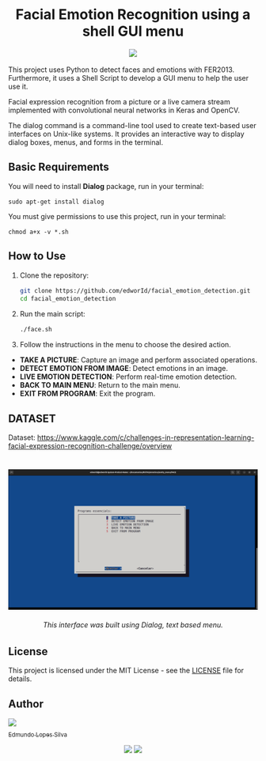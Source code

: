 <h1 align="center"> Facial Emotion Recognition using a shell GUI menu </h1>

<p align="center">
<img src="http://img.shields.io/static/v1?label=STATUS&message=COMPLETO&color=GREEN&style=for-the-badge"/>
</p>

This project uses Python to detect faces and emotions with FER2013. Furthermore, it uses a Shell Script to develop a GUI menu to help the user use it.

Facial expression recognition from a picture or a live camera stream implemented with convolutional neural networks in Keras and OpenCV.

The dialog command is a command-line tool used to create text-based user interfaces on Unix-like systems. It provides an interactive way to display dialog boxes, menus, and forms in the terminal.

## Basic Requirements

You will need to install **Dialog** package, run in your terminal:

```
sudo apt-get install dialog
```

You must give permissions to use this project, run in your terminal:

```
chmod a+x -v *.sh
```

## How to Use

1. Clone the repository:

    ```bash
    git clone https://github.com/edworId/facial_emotion_detection.git
    cd facial_emotion_detection
    ```

2. Run the main script:

    ```bash
    ./face.sh
    ```

3. Follow the instructions in the menu to choose the desired action.

  - **TAKE A PICTURE**: Capture an image and perform associated operations.
  - **DETECT EMOTION FROM IMAGE**: Detect emotions in an image.
  - **LIVE EMOTION DETECTION**: Perform real-time emotion detection.
  - **BACK TO MAIN MENU**: Return to the main menu.
  - **EXIT FROM PROGRAM**: Exit the program.

## DATASET

Dataset: https://www.kaggle.com/c/challenges-in-representation-learning-facial-expression-recognition-challenge/overview

<h1 align="center">  </h1>
<p align="center">
<img width="900", img src="https://github.com/edworId/facial_emotion_detection/blob/main/menu.png"/>
</p>

<h6 align="center">This interface was built using Dialog, text based menu. </h6>

## License

This project is licensed under the MIT License - see the [LICENSE](LICENSE) file for details.


<h2> Author </h2>

[<img src="https://avatars.githubusercontent.com/u/110691832?s=400&u=e671447386d38975c165bff78b715ea80549c069&v=4" width=115><br><sub>Edmundo Lopes Silva</sub>](https://github.com/edworId)  

<p align="center">
<img src="https://img.shields.io/badge/Python-14354C?style=for-the-badge&logo=python&logoColor=white"/>
<img src="https://img.shields.io/badge/Shell-009000?style=for-the-badge&logo=&logoColor=green"/>
</p>
